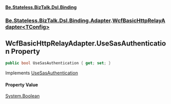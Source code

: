 #### [Be.Stateless.BizTalk.Dsl.Binding](README.md 'README')
### [Be.Stateless.BizTalk.Dsl.Binding.Adapter](Be.Stateless.BizTalk.Dsl.Binding.Adapter.md 'Be.Stateless.BizTalk.Dsl.Binding.Adapter').[WcfBasicHttpRelayAdapter&lt;TConfig&gt;](WcfBasicHttpRelayAdapter_TConfig_.md 'Be.Stateless.BizTalk.Dsl.Binding.Adapter.WcfBasicHttpRelayAdapter<TConfig>')

## WcfBasicHttpRelayAdapter<TConfig>.UseSasAuthentication Property

```csharp
public bool UseSasAuthentication { get; set; }
```

Implements [UseSasAuthentication](IAdapterConfigOptionalSharedAccessSignature.UseSasAuthentication.md 'Be.Stateless.BizTalk.Dsl.Binding.Adapter.IAdapterConfigOptionalSharedAccessSignature.UseSasAuthentication')

#### Property Value
[System.Boolean](https://docs.microsoft.com/en-us/dotnet/api/System.Boolean 'System.Boolean')